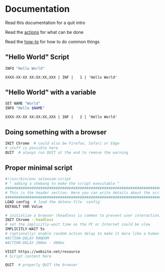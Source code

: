 # Documentation

Read this documentation for a quit intro

Read the [actions](./actions.md) for what can be done

Read the [how-to](./how-to.md) for how to do common things

## "Hello World" Script

```bash
INFO "Hello World"
```
```
XXXX-XX-XX XX:XX:XX,XXX | INF |   1 | 'Hello World'
```

## "Hello World" with a variable

```bash
SET NAME "World"
INFO "Hello $NAME"
```
```
XXXX-XX-XX XX:XX:XX,XXX | INF |   2 | 'Hello World'
```

## Doing something with a browser

```bash
INIT Chrome  # could also be Firefox, Safari or Edge
# stuff is possible here
QUIT  # always run QUIT at the end to remove the warning
```

## Proper minimal script

```bash
#!/usr/bin/env selenium-script
# ^ adding a shebang to make the script executable ^
################################################################################
# This is the header section. Here you can write details about the script
################################################################################
LOAD config  # load the dotenv-file `config`
DEFAULT VAR Value

# initialize a browser (headless is common to prevent user interaction)
INIT Chrome --headless
# set the implicitly-wait time as the PC or Internet could be slow
IMPLICITLY-WAIT 5s
# (optionally) enable random action delay to make it more like a human
#ACTION-DELAY RANDOM
#ACTION-DELAY 200ms - 400ms

VISIT https://website.net/resource
# Script content here

QUIT  # properly QUIT the browser 
```
